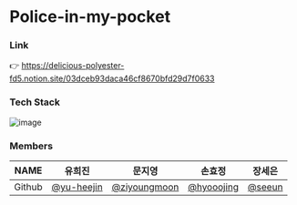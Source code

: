 # Police-in-my-pocket

### Link
👉 https://delicious-polyester-fd5.notion.site/03dceb93daca46cf8670bfd29d7f0633

### Tech Stack
![image](https://user-images.githubusercontent.com/96467030/168053728-97083855-992a-452c-8fd0-34753946ba2b.png)

### Members
|NAME|유희진          |문지영    |손효정           |장세은            |
|---|---|---|---|---|
|Github|[@yu-heejin](https://github.com/yu-heejin)|[@ziyoungmoon](https://github.com/ziyoungmoon)|[@hyooojing](https://github.com/hyooojing)   |[@seeun](https://github.com/isprogrammingfun)  |
